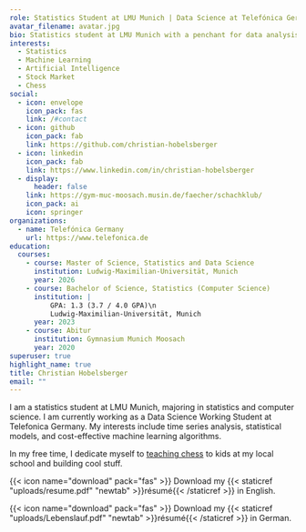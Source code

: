```yaml
---
role: Statistics Student at LMU Munich | Data Science at Telefónica Germany
avatar_filename: avatar.jpg
bio: Statistics student at LMU Munich with a penchant for data analysis and chess!
interests:
  - Statistics
  - Machine Learning
  - Artificial Intelligence
  - Stock Market
  - Chess
social:
  - icon: envelope
    icon_pack: fas
    link: /#contact
  - icon: github
    icon_pack: fab
    link: https://github.com/christian-hobelsberger
  - icon: linkedin
    icon_pack: fab
    link: https://www.linkedin.com/in/christian-hobelsberger
  - display:
      header: false
    link: https://gym-muc-moosach.musin.de/faecher/schachklub/
    icon_pack: ai
    icon: springer
organizations:
  - name: Telefónica Germany
    url: https://www.telefonica.de
education:
  courses:
    - course: Master of Science, Statistics and Data Science
      institution: Ludwig-Maximilian-Universität, Munich
      year: 2026
    - course: Bachelor of Science, Statistics (Computer Science)
      institution: |
          GPA: 1.3 (3.7 / 4.0 GPA)\n
          Ludwig-Maximilian-Universität, Munich
      year: 2023
    - course: Abitur
      institution: Gymnasium Munich Moosach
      year: 2020
superuser: true
highlight_name: true
title: Christian Hobelsberger
email: ""
---
```

I am a statistics student at LMU Munich, majoring in statistics and computer science. I am currently working as a Data Science Working Student at Telefonica Germany. My interests include time series analysis, statistical models, and cost-effective machine learning algorithms.

In my free time, I dedicate myself to [teaching chess](https://gym-muc-moosach.musin.de/faecher/schachklub/) to kids at my local school and building cool stuff.

{{< icon name="download" pack="fas" >}} Download my {{< staticref "uploads/resume.pdf" "newtab" >}}résumé{{< /staticref >}} in English.

{{< icon name="download" pack="fas" >}} Download my {{< staticref "uploads/Lebenslauf.pdf" "newtab" >}}résumé{{< /staticref >}} in German.
